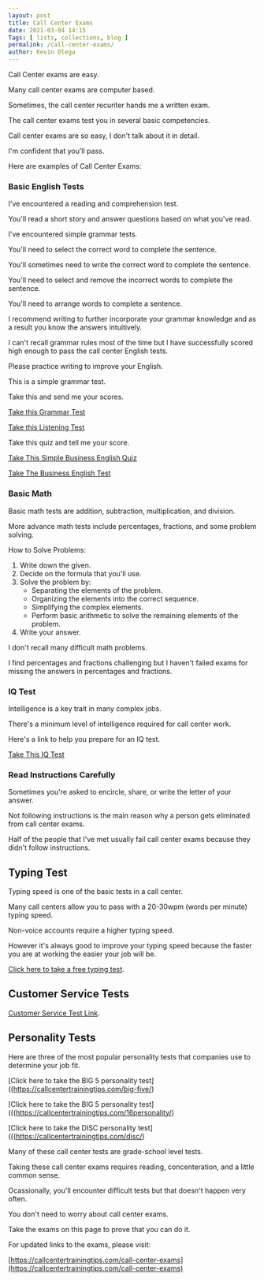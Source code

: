 ```yaml
--- 
layout: post 
title: Call Center Exams
date: 2021-03-04 14:15
Tags: [ lists, collections, blog ]
permalink: /call-center-exams/ 
author: Kevin Olega 
--- 
```

Call Center exams are easy. 

Many call center exams are computer based.

Sometimes, the call center recuriter hands me a written exam.

The call center exams test you in several basic competencies.

Call center exams are so easy, I don't talk about it in detail.

I'm confident that you'll pass.

Here are examples of Call Center Exams:

### Basic English Tests

I've encountered a reading and comprehension test.

You'll read a short story and answer questions based on what you've read.

I've encountered simple grammar tests.

You'll need to select the correct word to complete the sentence.

You'll sometimes need to write the correct word to complete the sentence.

You'll need to select and remove the incorrect words to complete the sentence.

You'll need to arrange words to complete a sentence.

I recommend writing to further incorporate your grammar knowledge and as a result you know the answers intuitively.

I can't recall grammar rules most of the time but I have successfully scored high enough to pass the call center English tests.

Please practice writing to improve your English.

This is a simple grammar test.

Take this and send me your scores.

[Take this Grammar Test](https://callcentertrainingtips.com/grammar-test/)

[Take this Listening Test](https://callcentertrainingtips.com/listening-test/)

Take this quiz and tell me your score.

[Take This Simple Business English Quiz](https://callcentertrainingtips.com/bizeng-quiz/)

[Take The Business English Test](https://callcentertrainingtips.com/bizeng-test/)

### Basic Math

Basic math tests are addition, subtraction, multiplication, and division.

More advance math tests include percentages, fractions, and some problem solving.

How to Solve Problems:

1. Write down the given.
2. Decide on the formula that you'll use.
3. Solve the problem by:
	- Separating the elements of the problem.
	- Organizing the elements into the correct sequence.
	- Simplifying the complex elements.
	- Perform basic arithmetic to solve the remaining elements of the problem.
4. Write your answer.

I don't recall many difficult math problems.	 

I find percentages and fractions challenging but I haven't failed exams for missing the answers in percentages and fractions.

### IQ Test

Intelligence is a key trait in many complex jobs.

There's a minimum level of intelligence required for call center work.

Here's a link to help you prepare for an IQ test.

[Take This IQ Test](https://callcentertrainingtips.com/iq-test)

### Read Instructions Carefully

Sometimes you're asked to encircle, share, or write the letter of your answer.

Not following instructions is the main reason why a person gets eliminated from call center exams.

Half of the people that I've met usually fail call center exams because they didn't follow instructions.

## Typing Test

Typing speed is one of the basic tests in a call center. 

Many call centers allow you to pass with a 20-30wpm (words per minute) typing speed. 

Non-voice accounts require a higher typing speed. 

However it's always good to improve your typing speed because the faster you are at working the easier your job will be.

[Click here to take a free typing test](https://callcentertrainingtips.com/typing-test/).

## Customer Service Tests

[Customer Service Test Link](https://callcentertrainingtips.com/customer-service-test/).

## Personality Tests

Here are three of the most popular personality tests that companies use to determine your job fit.

[Click here to take the BIG 5 personality test]((https://callcentertrainingtips.com/big-five/)

[Click here to take the BIG 5 personality test](((https://callcentertrainingtips.com/16personality/)

[Click here to take the DISC personality test](((https://callcentertrainingtips.com/disc/)

Many of these call center tests are grade-school level tests.

Taking these call center exams requires reading, concenteration, and a little common sense.

Ocassionally, you'll encounter difficult tests but that doesn't happen very often.

You don't need to worry about call center exams.

Take the exams on this page to prove that you can do it.

For updated links to the exams, please visit:

[https://callcentertrainingtips.com/call-center-exams](https://callcentertrainingtips.com/call-center-exams)